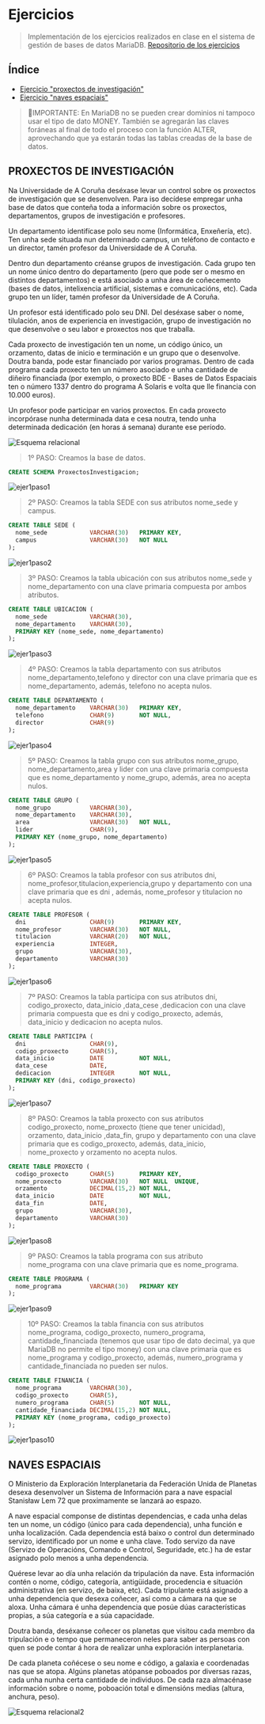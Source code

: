 # Ejercicios
> Implementación de los ejercicios realizados en clase en el sistema de gestión de bases de datos MariaDB. [Repositorio de los ejercicios](<https://github.com/davidgchaves/first-steps-with-git-and-github-wirtz-asir1-and-dam1/tree/master/exercicios-ddl>)
## Índice
- [Ejercicio "proxectos de investigación"](#PROXECTOS-DE-INVESTIGACIÓN)
- [Ejercicio "naves espaciais"](#NAVES-ESPACIAIS)

 > 🚩IMPORTANTE: En MariaDB no se pueden crear dominios ni tampoco usar el tipo de dato MONEY. También se agregarán las claves foráneas al final de todo el proceso con la función ALTER, aprovechando que ya estarán todas las tablas creadas de la base de datos.
## PROXECTOS DE INVESTIGACIÓN
Na Universidade de A Coruña deséxase levar un control sobre os proxectos de investigación que se desenvolven. Para iso decídese empregar unha base de datos que conteña toda a información sobre os proxectos, departamentos, grupos de investigación e profesores.

Un departamento identifícase polo seu nome (Informática, Enxeñería, etc). Ten unha sede situada nun determinado campus, un teléfono de contacto e un director, tamén profesor da Universidade de A Coruña.

Dentro dun departamento créanse grupos de investigación. Cada grupo ten un nome único dentro do departamento (pero que pode ser o mesmo en distintos departamentos) e está asociado a unha área de coñecemento (bases de datos, intelixencia artificial, sistemas e comunicacións, etc). Cada grupo ten un líder, tamén profesor da Universidade de A Coruña.

Un profesor está identificado polo seu DNI. Del deséxase saber o nome, tilulación, anos de experiencia en investigación, grupo de investigación no que desenvolve o seu labor e proxectos nos que traballa.

Cada proxecto de investigación ten un nome, un código único, un orzamento, datas de inicio e terminación e un grupo que o desenvolve. Doutra banda, pode estar financiado por varios programas. Dentro de cada programa cada proxecto ten un número asociado e unha cantidade de diñeiro financiada (por exemplo, o proxecto BDE - Bases de Datos Espaciais ten o número 1337 dentro do programa A Solaris e volta que lle financia con 10.000 euros).

Un profesor pode participar en varios proxectos. En cada proxecto incorpórase nunha determinada data e cesa noutra, tendo unha determinada dedicación (en horas á semana) durante ese período.

![Esquema relacional](./img/ejer/esquema1.jpeg)

>1º PASO: Creamos la base de datos.
```sql
CREATE SCHEMA ProxectosInvestigacion;
```

![ejer1paso1](./img/ejer/ejer1paso1.JPG)

>2º PASO: Creamos la tabla SEDE con sus atributos nome_sede y campus.
```sql
CREATE TABLE SEDE (
  nome_sede            VARCHAR(30)   PRIMARY KEY,
  campus               VARCHAR(30)   NOT NULL
);
```

![ejer1paso2](./img/ejer/ejer1paso2.JPG)

>3º PASO: Creamos la tabla ubicación con sus atributos nome_sede y nome_departamento con una clave primaria compuesta por ambos atributos.
```sql
CREATE TABLE UBICACION (
  nome_sede            VARCHAR(30),
  nome_departamento    VARCHAR(30),
  PRIMARY KEY (nome_sede, nome_departamento)
);
```

![ejer1paso3](./img/ejer/ejer1paso3.JPG)

>4º PASO: Creamos la tabla departamento con sus atributos nome_departamento,telefono y director con una clave primaria que es nome_departamento, además, telefono no acepta nulos.
```sql
CREATE TABLE DEPARTAMENTO (
  nome_departamento    VARCHAR(30)   PRIMARY KEY,
  telefono             CHAR(9)       NOT NULL,
  director             CHAR(9)
);
```

![ejer1paso4](./img/ejer/ejer1paso4.JPG)

>5º PASO: Creamos la tabla grupo con sus atributos nome_grupo, nome_departamento,area y lider con una clave primaria compuesta que es nome_departamento y nome_grupo, además, area no acepta nulos.
```sql
CREATE TABLE GRUPO (
  nome_grupo           VARCHAR(30),
  nome_departamento    VARCHAR(30),
  area                 VARCHAR(30)   NOT NULL,
  lider                CHAR(9),
  PRIMARY KEY (nome_grupo, nome_departamento)
);
```

![ejer1paso5](./img/ejer/ejer1paso5.JPG)

>6º PASO: Creamos la tabla profesor con sus atributos dni, nome_profesor,titulacion,experiencia,grupo y departamento con una clave primaria que es dni , además, nome_profesor y titulacion no acepta nulos.
```sql
CREATE TABLE PROFESOR (
  dni                  CHAR(9)       PRIMARY KEY,
  nome_profesor        VARCHAR(30)   NOT NULL, 
  titulacion           VARCHAR(20)   NOT NULL,
  experiencia          INTEGER,
  grupo                VARCHAR(30),
  departamento         VARCHAR(30)
);
```

![ejer1paso6](./img/ejer/ejer1paso6.JPG)

>7º PASO: Creamos la tabla participa con sus atributos dni, codigo_proxecto, data_inicio ,data_cese ,dedicacion con una clave primaria compuesta que es dni y codigo_proxecto, además, data_inicio y dedicacion no acepta nulos.
```sql
CREATE TABLE PARTICIPA (
  dni                  CHAR(9),
  codigo_proxecto      CHAR(5),
  data_inicio          DATE          NOT NULL,
  data_cese            DATE,
  dedicacion           INTEGER       NOT NULL,
  PRIMARY KEY (dni, codigo_proxecto)
);
```

![ejer1paso7](./img/ejer/ejer1paso7.JPG)

>8º PASO: Creamos la tabla proxecto con sus atributos codigo_proxecto, nome_proxecto (tiene que tener unicidad), orzamento, data_inicio ,data_fin, grupo y departamento con una clave primaria que es codigo_proxecto, además, data_inicio, nome_proxecto y orzamento no acepta nulos.
```sql
CREATE TABLE PROXECTO (
  codigo_proxecto      CHAR(5)       PRIMARY KEY,
  nome_proxecto        VARCHAR(30)   NOT NULL  UNIQUE,
  orzamento            DECIMAL(15,2) NOT NULL,
  data_inicio          DATE          NOT NULL,
  data_fin             DATE,
  grupo                VARCHAR(30),
  departamento         VARCHAR(30)
);
```

![ejer1paso8](./img/ejer/ejer1paso8.JPG)

>9º PASO: Creamos la tabla programa con sus atributo nome_programa con una clave primaria que es nome_programa.
```sql
CREATE TABLE PROGRAMA (
  nome_programa        VARCHAR(30)   PRIMARY KEY
);
```

![ejer1paso9](./img/ejer/ejer1paso9.JPG)


>10º PASO: Creamos la tabla financia con sus atributos nome_programa, codigo_proxecto, numero_programa, cantidade_financiada (tenemos que usar tipo de dato decimal, ya que MariaDB no permite el tipo money) con una clave primaria que es nome_programa y codigo_proxecto, además, numero_programa y cantidade_financiada no pueden ser nulos.
```sql
CREATE TABLE FINANCIA (
  nome_programa        VARCHAR(30),
  codigo_proxecto      CHAR(5),
  numero_programa      CHAR(5)       NOT NULL,
  cantidade_financiada DECIMAL(15,2) NOT NULL,
  PRIMARY KEY (nome_programa, codigo_proxecto)
);
```

![ejer1paso10](./img/ejer/ejer1paso10.JPG)


## NAVES ESPACIAIS
O Ministerio da Exploración Interplanetaria da Federación Unida de Planetas desexa desenvolver un Sistema de Información para a nave espacial Stanisław Lem 72 que proximamente se lanzará ao espazo.

A nave espacial componse de distintas dependencias, e cada unha delas ten un nome, un código (único para cada dependencia), unha función e unha localización. Cada dependencia está baixo o control dun determinado servizo, identificado por un nome e unha clave. Todo servizo da nave (Servizo de Operacións, Comando e Control, Seguridade, etc.) ha de estar asignado polo menos a unha dependencia.

Quérese levar ao día unha relación da tripulación da nave. Esta información contén o nome, código, categoría, antigüidade, procedencia e situación administrativa (en servizo, de baixa, etc). Cada tripulante está asignado a unha dependencia que desexa coñecer, así como a cámara na que se aloxa. Unha cámara é unha dependencia que posúe dúas características propias, a súa categoría e a súa capacidade.

Doutra banda, deséxanse coñecer os planetas que visitou cada membro da tripulación e o tempo que permaneceron neles para saber as persoas con quen se pode contar á hora de realizar unha exploración interplanetaria.

De cada planeta coñécese o seu nome e código, a galaxia e coordenadas nas que se atopa. Algúns planetas atópanse poboados por diversas razas, cada unha nunha certa cantidade de individuos. De cada raza almacénase información sobre o nome, poboación total e dimensións medias (altura, anchura, peso).

![Esquema relacional2](./img/ejer/esquema2.jpeg)

